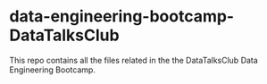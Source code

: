 # data-engineering-bootcamp-DataTalksClub
This repo contains all the files related in the the DataTalksClub Data Engineering Bootcamp.
